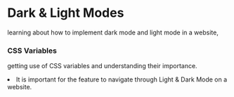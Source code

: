 <h1>Dark & Light Modes</h1>

<p>learning about how to implement dark mode and light mode in a website,<p>

<h3>CSS Variables</h3>

<p>getting use of CSS variables and understanding their importance.</p>
<li>It is important for the feature to navigate through Light & Dark Mode on a website.</li>
